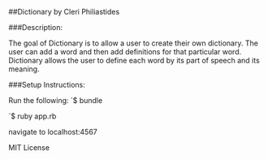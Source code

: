 


##Dictionary by Cleri Philiastides

###Description:

The goal of Dictionary is to allow a user to create their own dictionary. The user can add a word and then add definitions for that particular word. Dictionary allows the user to define each word by its part of speech and its meaning.


###Setup Instructions:

Run the following:
`$ bundle

`$ ruby app.rb

navigate to localhost:4567

MIT License
